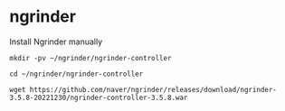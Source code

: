 # ngrinder
Install Ngrinder manually

```
mkdir -pv ~/ngrinder/ngrinder-controller
```
```
cd ~/ngrinder/ngrinder-controller
```
```
wget https://github.com/naver/ngrinder/releases/download/ngrinder-3.5.8-20221230/ngrinder-controller-3.5.8.war
```
